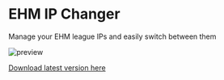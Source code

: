 # EHM IP Changer

Manage your EHM league IPs and easily switch between them

![preview](https://imgur.com/Amlwr8i)

[Download latest version here](https://github.com/mattjennings/ehm-ip-changer/releases)
